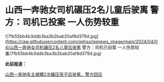 # 山西一奔驰女司机碾压2名儿童后驶离 警方：司机已投案 一人伤势较重

![7fb55bb4b3ddb3ba3b2bab20af8d379d.jpg](https://raw.githubusercontent.com/qqhsx/qqnews_image/main/2024/04/04/山西一奔驰女司机碾压2名儿童后驶离 警方：司机已投案 一人伤势较重/7fb55bb4b3ddb3ba3b2bab20af8d379d.jpg)

**此前报道：**

[山西一奔驰车主被曝2次碾压孩子后驶离，警方回应](https://news.qq.com/rain/a/20240404A05KMO00)

